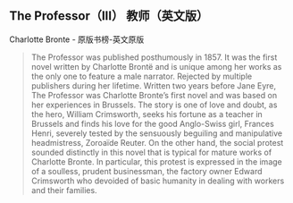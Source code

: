 ## The Professor（III） 教师（英文版）

Charlotte Bronte  -  原版书榜-英文原版

> The Professor was published posthumously in 1857. It was the first novel written by Charlotte Brontë and is unique among her works as the only one to feature a male narrator. Rejected by multiple publishers during her lifetime. Written two years before Jane Eyre, The Professor was Charlotte Bronte’s first novel and was based on her experiences in Brussels. The story is one of love and doubt, as the hero, William Crimsworth, seeks his fortune as a teacher in Brussels and finds his love for the good Anglo-Swiss girl, Frances Henri, severely tested by the sensuously beguiling and manipulative headmistress, Zoroaïde Reuter. On the other hand, the social protest sounded distinctly in this novel that is typical for mature works of Charlotte Bronte. In particular, this protest is expressed in the image of a soulless, prudent businessman, the factory owner Edward Crimsworth who devoided of basic humanity in dealing with workers and their families.
